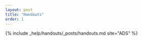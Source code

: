 ```yaml
---
layout: post
title: "Handouts"
order: 1
---
```


{% include _help/handouts/_posts/handouts.md site="ADS" %}
